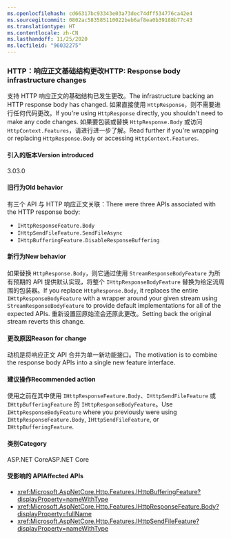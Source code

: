 ```yaml
---
ms.openlocfilehash: cd66317bc93343e03a73dec74dff534776ca42e4
ms.sourcegitcommit: 0802ac583585110022beb6af8ea0b39188b77c43
ms.translationtype: HT
ms.contentlocale: zh-CN
ms.lasthandoff: 11/25/2020
ms.locfileid: "96032275"
---
```

### <a name="http-response-body-infrastructure-changes"></a><span data-ttu-id="863b1-101">HTTP：响应正文基础结构更改</span><span class="sxs-lookup"><span data-stu-id="863b1-101">HTTP: Response body infrastructure changes</span></span>

<span data-ttu-id="863b1-102">支持 HTTP 响应正文的基础结构已发生更改。</span><span class="sxs-lookup"><span data-stu-id="863b1-102">The infrastructure backing an HTTP response body has changed.</span></span> <span data-ttu-id="863b1-103">如果直接使用 `HttpResponse`，则不需要进行任何代码更改。</span><span class="sxs-lookup"><span data-stu-id="863b1-103">If you're using `HttpResponse` directly, you shouldn't need to make any code changes.</span></span> <span data-ttu-id="863b1-104">如果要包装或替换 `HttpResponse.Body` 或访问 `HttpContext.Features`，请进行进一步了解。</span><span class="sxs-lookup"><span data-stu-id="863b1-104">Read further if you're wrapping or replacing `HttpResponse.Body` or accessing `HttpContext.Features`.</span></span>

#### <a name="version-introduced"></a><span data-ttu-id="863b1-105">引入的版本</span><span class="sxs-lookup"><span data-stu-id="863b1-105">Version introduced</span></span>

<span data-ttu-id="863b1-106">3.0</span><span class="sxs-lookup"><span data-stu-id="863b1-106">3.0</span></span>

#### <a name="old-behavior"></a><span data-ttu-id="863b1-107">旧行为</span><span class="sxs-lookup"><span data-stu-id="863b1-107">Old behavior</span></span>

<span data-ttu-id="863b1-108">有三个 API 与 HTTP 响应正文关联：</span><span class="sxs-lookup"><span data-stu-id="863b1-108">There were three APIs associated with the HTTP response body:</span></span>

- `IHttpResponseFeature.Body`
- `IHttpSendFileFeature.SendFileAsync`
- `IHttpBufferingFeature.DisableResponseBuffering`

#### <a name="new-behavior"></a><span data-ttu-id="863b1-109">新行为</span><span class="sxs-lookup"><span data-stu-id="863b1-109">New behavior</span></span>

<span data-ttu-id="863b1-110">如果替换 `HttpResponse.Body`，则它通过使用 `StreamResponseBodyFeature` 为所有预期的 API 提供默认实现，将整个 `IHttpResponseBodyFeature` 替换为给定流周围的包装器。</span><span class="sxs-lookup"><span data-stu-id="863b1-110">If you replace `HttpResponse.Body`, it replaces the entire `IHttpResponseBodyFeature` with a wrapper around your given stream using `StreamResponseBodyFeature` to provide default implementations for all of the expected APIs.</span></span> <span data-ttu-id="863b1-111">重新设置回原始流会还原此更改。</span><span class="sxs-lookup"><span data-stu-id="863b1-111">Setting back the original stream reverts this change.</span></span>

#### <a name="reason-for-change"></a><span data-ttu-id="863b1-112">更改原因</span><span class="sxs-lookup"><span data-stu-id="863b1-112">Reason for change</span></span>

<span data-ttu-id="863b1-113">动机是将响应正文 API 合并为单一新功能接口。</span><span class="sxs-lookup"><span data-stu-id="863b1-113">The motivation is to combine the response body APIs into a single new feature interface.</span></span>

#### <a name="recommended-action"></a><span data-ttu-id="863b1-114">建议操作</span><span class="sxs-lookup"><span data-stu-id="863b1-114">Recommended action</span></span>

<span data-ttu-id="863b1-115">使用之前在其中使用 `IHttpResponseFeature.Body`、`IHttpSendFileFeature` 或 `IHttpBufferingFeature` 的 `IHttpResponseBodyFeature`。</span><span class="sxs-lookup"><span data-stu-id="863b1-115">Use `IHttpResponseBodyFeature` where you previously were using `IHttpResponseFeature.Body`, `IHttpSendFileFeature`, or `IHttpBufferingFeature`.</span></span>

#### <a name="category"></a><span data-ttu-id="863b1-116">类别</span><span class="sxs-lookup"><span data-stu-id="863b1-116">Category</span></span>

<span data-ttu-id="863b1-117">ASP.NET Core</span><span class="sxs-lookup"><span data-stu-id="863b1-117">ASP.NET Core</span></span>

#### <a name="affected-apis"></a><span data-ttu-id="863b1-118">受影响的 API</span><span class="sxs-lookup"><span data-stu-id="863b1-118">Affected APIs</span></span>

- <xref:Microsoft.AspNetCore.Http.Features.IHttpBufferingFeature?displayProperty=nameWithType>
- <xref:Microsoft.AspNetCore.Http.Features.IHttpResponseFeature.Body?displayProperty=fullName>
- <xref:Microsoft.AspNetCore.Http.Features.IHttpSendFileFeature?displayProperty=nameWithType>

<!-- 

#### Affected APIs

- `T:Microsoft.AspNetCore.Http.Features.IHttpBufferingFeature`
- `P:Microsoft.AspNetCore.Http.Features.IHttpResponseFeature.Body`
- `T:Microsoft.AspNetCore.Http.Features.IHttpSendFileFeature`

-->
